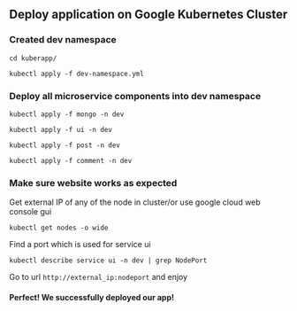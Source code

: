 ## Deploy application on Google Kubernetes Cluster

### Created dev namespace
```cd kuberapp/```

```kubectl apply -f dev-namespace.yml```

### Deploy all microservice components into dev namespace
```kubectl apply -f mongo -n dev```

```kubectl apply -f ui -n dev```

```kubectl apply -f post -n dev```

```kubectl apply -f comment -n dev```

### Make sure website works as expected
Get external IP of any of the node in cluster/or use google cloud web console gui

```kubectl get nodes -o wide```

Find a port which is used for service ui

```kubectl describe service ui -n dev | grep NodePort```

Go to url ```http://external_ip:nodeport``` and enjoy

#### Perfect! We successfully deployed our app!
